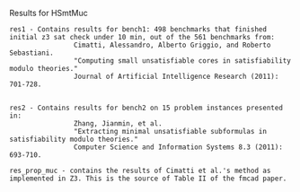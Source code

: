 Results for HSmtMuc

	res1 - Contains results for bench1: 498 benchmarks that finished initial z3 sat check under 10 min, out of the 561 benchmarks from:
					Cimatti, Alessandro, Alberto Griggio, and Roberto Sebastiani. 
					"Computing small unsatisfiable cores in satisfiability modulo theories." 
					Journal of Artificial Intelligence Research (2011): 701-728.
					
					
	res2 - Contains results for bench2 on 15 problem instances presented in: 
					Zhang, Jianmin, et al. 
					"Extracting minimal unsatisfiable subformulas in satisfiability modulo theories." 
					Computer Science and Information Systems 8.3 (2011): 693-710.
					
	res_prop_muc - contains the results of Cimatti et al.'s method as implemented in Z3. This is the source of Table II of the fmcad paper. 